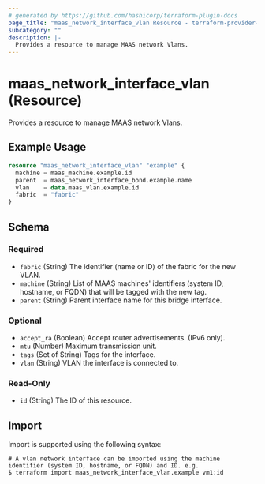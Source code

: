 ```yaml
---
# generated by https://github.com/hashicorp/terraform-plugin-docs
page_title: "maas_network_interface_vlan Resource - terraform-provider-maas"
subcategory: ""
description: |-
  Provides a resource to manage MAAS network Vlans.
---
```


# maas_network_interface_vlan (Resource)

Provides a resource to manage MAAS network Vlans.

## Example Usage

```terraform
resource "maas_network_interface_vlan" "example" {
  machine = maas_machine.example.id
  parent  = maas_network_interface_bond.example.name
  vlan    = data.maas_vlan.example.id
  fabric  = "fabric"
}
```

<!-- schema generated by tfplugindocs -->
## Schema

### Required

- `fabric` (String) The identifier (name or ID) of the fabric for the new VLAN.
- `machine` (String) List of MAAS machines' identifiers (system ID, hostname, or FQDN) that will be tagged with the new tag.
- `parent` (String) Parent interface name for this bridge interface.

### Optional

- `accept_ra` (Boolean) Accept router advertisements. (IPv6 only).
- `mtu` (Number) Maximum transmission unit.
- `tags` (Set of String) Tags for the interface.
- `vlan` (String) VLAN the interface is connected to.

### Read-Only

- `id` (String) The ID of this resource.

## Import

Import is supported using the following syntax:

```shell
# A vlan network interface can be imported using the machine identifier (system ID, hostname, or FQDN) and ID. e.g.
$ terraform import maas_network_interface_vlan.example vm1:id
```
